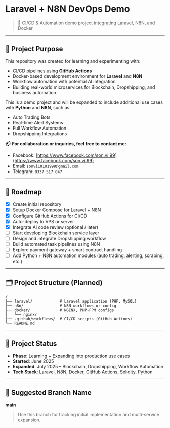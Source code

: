 # Laravel + N8N DevOps Demo

> 🔧 CI/CD & Automation demo project integrating Laravel, N8N, and Docker

---

## 📘 Project Purpose

This repository was created for learning and experimenting with:
- CI/CD pipelines using **GitHub Actions**
- Docker-based development environment for **Laravel** and **N8N**
- Workflow automation with potential AI integration
- Building real-world microservices for Blockchain, Dropshipping, and business automation

This is a demo project and will be expanded to include additional use cases with **Python** and **N8N**, such as:
- Auto Trading Bots
- Real-time Alert Systems
- Full Workflow Automation
- Dropshipping Integrations

📬 **For collaboration or inquiries, feel free to contact me:**
- Facebook: [https://www.facebook.com/son.vi.99](https://www.facebook.com/son.vi.99)  
- Email: `sonvi10101999@gmail.com`  
- Telegram: `0337 517 047`

---

## 🚀 Roadmap

- [x] Create initial repository
- [x] Setup Docker Compose for Laravel + N8N
- [x] Configure GitHub Actions for CI/CD
- [x] Auto-deploy to VPS or server
- [x] Integrate AI code review (optional / later)
- [ ] Start developing Blockchain service layer
- [ ] Design and integrate Dropshipping workflow
- [ ] Build automated task pipelines using N8N
- [ ] Explore payment gateway + smart contract handling
- [ ] Add Python + N8N automation modules (auto trading, alerting, scraping, etc.)

---

## 🗂 Project Structure (Planned)

```
/
├── laravel/            # Laravel application (PHP, MySQL)
├── n8n/                # N8N workflows or config
├── docker/             # NGINX, PHP-FPM configs
│   └── nginx/
├── .github/workflows/  # CI/CD scripts (GitHub Actions)
└── README.md
```

---

## 🧠 Project Status

- **Phase**: Learning + Expanding into production use cases  
- **Started**: June 2025  
- **Expanded**: July 2025 – Blockchain, Dropshipping, Workflow Automation  
- **Tech Stack**: Laravel, N8N, Docker, GitHub Actions, Solidity, Python

---

## 📂 Suggested Branch Name

**main**

> Use this branch for tracking initial implementation and multi-service expansion.